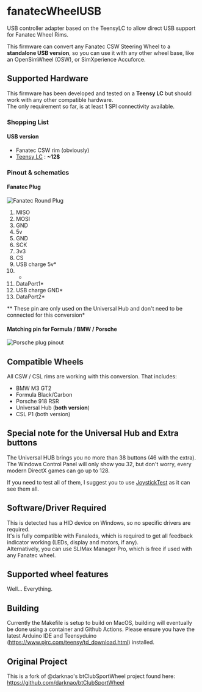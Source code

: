 # fanatecWheelUSB
USB controller adapter based on the TeensyLC to allow direct USB support for Fanatec Wheel Rims.

This firmware can convert any Fanatec CSW Steering Wheel to a **standalone USB version**, so you can use it with any other wheel base, like an OpenSimWheel (OSW), or SimXperience Accuforce.

## Supported Hardware
This firmware has been developed and tested on a **Teensy LC** but should work with any other compatible hardware.  
The only requirement so far, is at least 1 SPI connectivity available.

### Shopping List
#### USB version
- Fanatec CSW rim (obviously)
- [Teensy LC](https://www.pjrc.com/teensy/teensyLC.html) : **~12$**

### Pinout & schematics
#### Fanatec Plug
![Fanatec Round Plug](http://i.imgur.com/yLSG0Jsm.jpg)

1. MISO
2. MOSI
3. GND
4. 5v
5. GND
6. SCK
7. 3v3
8. CS
9. USB charge 5v*
10. -
11. DataPort1*
12. USB charge GND*
13. DataPort2*

** These pin are only used on the Universal Hub and don't need to be connected for this conversion*

#### Matching pin for Formula / BMW / Porsche ####
![Porsche plug pinout](http://i.imgur.com/WazqNZlm.jpg)


## Compatible Wheels
All CSW / CSL rims are working with this conversion. That includes:

- BMW M3 GT2
- Formula Black/Carbon
- Porsche 918 RSR
- Universal Hub (**both version**)
- CSL P1 (both version)

## Special note for the Universal Hub and Extra buttons ##
The Universal HUB brings you no more than 38 buttons (46 with the extra). The Windows Control Panel will only show you 32, but don't worry, every modern DirectX games can go up to 128.

If you need to test all of them, I suggest you to use [JoystickTest](http://www.planetpointy.co.uk/joystick-test-application/) as it can see them all.

## Software/Driver Required
This is detected has a HID device on Windows, so no specific drivers are required.  
It's is fully compatible with Fanaleds, which is required to get all feedback indicator working (LEDs, display and motors, if any).  
Alternatively, you can use SLIMax Manager Pro, which is free if used with any Fanatec wheel.

## Supported wheel features
Well... Everything.

## Building
Currently the Makefile is setup to build on MacOS, building will eventually be done using a container and Github Actions.
Please ensure you have the latest Arduino IDE and Teensyduino (https://www.pjrc.com/teensy/td_download.html) installed.

## Original Project
This is a fork of @darknao's btClubSportWheel project found here: https://github.com/darknao/btClubSportWheel
